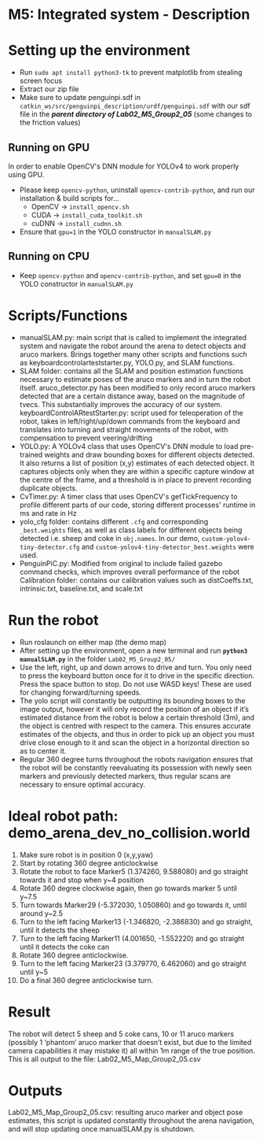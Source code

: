 # M5: Integrated system - Description

# Setting up the environment
- Run `sudo apt install python3-tk` to prevent matplotlib from stealing screen focus
- Extract our zip file
- Make sure to update penguinpi.sdf in `catkin_ws/src/penguinpi_description/urdf/penguinpi.sdf` with our sdf file in the ***parent directory of Lab02_M5_Group2_05*** (some changes to the friction values)
## Running on GPU
In order to enable OpenCV's DNN module for YOLOv4 to work properly using GPU.
- Please keep `opencv-python`, uninstall `opencv-contrib-python`, and run our installation & build scripts for...
  - OpenCV -> `install_opencv.sh`
  - CUDA -> `install_cuda_toolkit.sh`
  - cuDNN -> `install_cudnn.sh`
- Ensure that `gpu=1` in the YOLO constructor in `manualSLAM.py`
## Running on CPU
- Keep `opencv-python` and `opencv-contrib-python`, and set `gpu=0` in the YOLO constructor in `manualSLAM.py`

# Scripts/Functions
- manualSLAM.py: main script that is called to implement the integrated system and navigate the robot around the arena to detect objects and aruco markers. Brings together many other scripts and functions such as keyboardcontrolarteststarter.py, YOLO.py, and SLAM functions.
- SLAM folder: contains all the SLAM and position estimation functions necessary to estimate poses of the aruco markers and in turn the robot itself. aruco_detector.py has been modified to only record aruco markers detected that are a certain distance away, based on the magnitude of tvecs. This substantially improves the accuracy of our system.
keyboardControlARtestStarter.py: script used for teleoperation of the robot, takes in left/right/up/down commands from the keyboard and translates into turning and straight movements of the robot, with compensation to prevent veering/drifting
- YOLO.py: A YOLOv4 class that uses OpenCV's DNN module to load pre-trained weights and draw bounding boxes for different objects detected. It also returns a list of position (x,y) estimates of each detected object. It captures objects only when they are within a specific capture window at the centre of the frame, and a threshold is in place to prevent recording duplicate objects.
- CvTimer.py: A timer class that uses OpenCV's getTickFrequency to profile different parts of our code, storing different processes' runtime in ms and rate in Hz
- yolo_cfg folder: contains different `.cfg` and corresponding `_best.weights` files, as well as class labels for different objects being detected i.e. sheep and coke in `obj.names`. In our demo, `custom-yolov4-tiny-detector.cfg` and `custom-yolov4-tiny-detector_best.weights` were used.
- PenguinPiC.py: Modified from original to include failed gazebo command checks, which improves overall performance of the robot
Calibration folder: contains our calibration values such as distCoeffs.txt, intrinsic.txt, baseline.txt, and scale.txt

# Run the robot
- Run roslaunch on either map (the demo map)
- After setting up the environment, open a new terminal and run **`python3 manualSLAM.py`** in the folder `Lab02_M5_Group2_05/`
- Use the left, right, up and down arrows to drive and turn. You only need to press the keyboard button once for it to drive in the specific direction. Press the space button to stop. Do not use WASD keys! These are used for changing forward/turning speeds.
- The yolo script will constantly be outputting its bounding boxes to the image output, however it will only record the position of an object if it’s estimated distance from the robot is below a certain threshold (3m), and the object is centred with respect to the camera. This ensures accurate estimates of the objects, and thus in order to pick up an object you must drive close enough to it and scan the object in a horizontal direction so as to center it.
- Regular 360 degree turns throughout the robots navigation ensures that the robot will be constantly reevaluating its possession with newly seen markers and previously detected markers, thus regular scans are necessary to ensure optimal accuracy.


# Ideal robot path: demo_arena_dev_no_collision.world
1. Make sure robot is in position 0 (x,y,yaw)
2. Start by rotating 360 degree anticlockwise
3. Rotate the robot to face Marker5 (1.374260, 9.588080) and go straight towards it and stop when y~4 position
4. Rotate 360 degree clockwise again, then go towards marker 5 until y~7.5
5. Turn towards Marker29 (-5.372030, 1.050860) and go towards it, until around y~2.5
6. Turn to the left facing Marker13 (-1.346820, -2.386830) and go straight, until it detects the sheep
7. Turn to the left facing Marker11 (4.001650, -1.552220) and go straight until it detects the coke can
8. Rotate 360 degree anticlockwise.
9. Turn to the left facing Marker23 (3.379770, 6.462060) and go straight until y~5
10. Do a final 360 degree anticlockwise turn.

# Result
The robot will detect 5 sheep and 5 coke cans, 10 or 11 aruco markers (possibly 1 ‘phantom’ aruco marker that doesn’t exist, but due to the limited camera capabilities it may mistake it) all within 1m range of the true position. This is all output to the file: Lab02_M5_Map_Group2_05.csv

# Outputs
Lab02_M5_Map_Group2_05.csv: resulting aruco marker and object pose estimates, this script is updated constantly throughout the arena navigation, and will stop updating once manualSLAM.py is shutdown.

